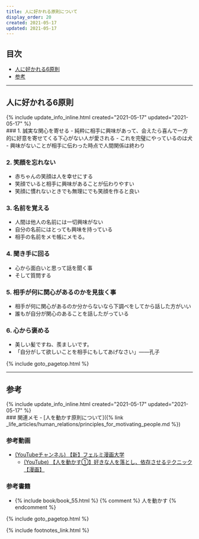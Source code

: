 ```yaml
---
title: 人に好かれる原則について
display_order: 20
created: 2021-05-17
updated: 2021-05-17
---
```


## <a name="index">目次</a>

<ul id="index_ul">
<li><a href="#six-principles-of-peoples-like">人に好かれる6原則</a></li>
<li><a href="#reference">参考</a></li>
</ul>

* * *
## <a name="six-principles-of-peoples-like">人に好かれる6原則</a>
<div class="chapter-updated">{% include update_info_inline.html created="2021-05-17" updated="2021-05-17" %}</div>
### 1. 誠実な関心を寄せる
- 純粋に相手に興味があって、会えたら喜んで一方的に好意を寄せてくる下心がない人が愛される
- これを完璧にやっているのは犬
- 興味がないことが相手に伝わった時点で人間関係は終わり

### 2. 笑顔を忘れない
- 赤ちゃんの笑顔は人を幸せにする
- 笑顔でいると相手に興味があることが伝わりやすい
- 笑顔に慣れないときでも無理にでも笑顔を作ると良い

### 3. 名前を覚える
- 人間は他人の名前には一切興味がない
- 自分の名前にはとっても興味を持っている
- 相手の名前をメモ帳にメモる。

### 4. 聞き手に回る
- 心から面白いと思って話を聞く事
- そして質問する

### 5. 相手が何に関心があるのかを見抜く事
- 相手が何に関心があるのか分からないなら下調べをしてから話した方がいい
- 誰もが自分が関心のあることを話したがっている

### 6. 心から褒める
- 美しい髪ですね、羨ましいです。
- 「自分がして欲しいことを相手にもしてあげなさい」――孔子

{% include goto_pagetop.html %}

* * *
## <a name="reference">参考</a>
<div class="chapter-updated">{% include update_info_inline.html created="2021-05-17" updated="2021-05-17" %}</div>
### 関連メモ
- [人を動かす原則について]({% link _life_articles/human_relations/principles_for_motivating_people.md %})

### 参考動画
- [(YouTubeチャンネル) 【新】フェルミ漫画大学](https://www.youtube.com/channel/UC9V4eJBNx_hOieGG51NZ6nA)
  - [(YouTube) 【人を動かす①】好きな人を落とし、依存させるテクニック【漫画】](https://www.youtube.com/watch?v=8a4urd5MPeI)

### 参考書籍
- {% include book/book_55.html %} {% comment %} 人を動かす {% endcomment %}

{% include goto_pagetop.html %}

{% include footnotes_link.html %}

